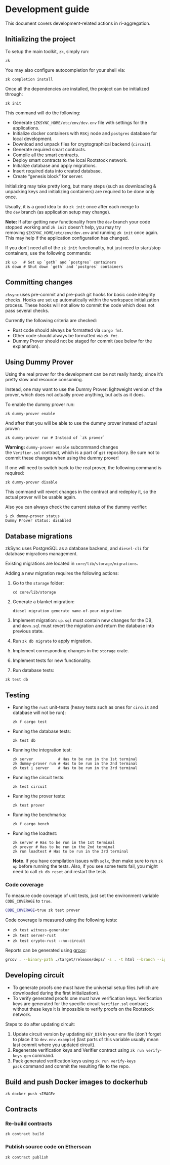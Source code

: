 # Development guide

This document covers development-related actions in ri-aggregation.

## Initializing the project

To setup the main toolkit, `zk`, simply run:

```
zk
```

You may also configure autocompletion for your shell via:

```
zk completion install
```

Once all the dependencies are installed, the project can be initialized through:

```
zk init
```

This command will do the following:

- Generate `$ZKSYNC_HOME/etc/env/dev.env` file with settings for the applications.
- Initialize docker containers with `RSKj` node and `postgres` database for local development.
- Download and unpack files for cryptographical backend (`circuit`).
- Generate required smart contracts.
- Compile all the smart contracts.
- Deploy smart contracts to the local Rootstock network.
- Initialize database and apply migrations.
- Insert required data into created database.
- Create “genesis block” for server.

Initializing may take pretty long, but many steps (such as downloading & unpacking keys and initializing containers) are
required to be done only once.

Usually, it is a good idea to do `zk init` once after each merge to the `dev` branch (as application setup may change).

**Note:** If after getting new functionality from the `dev` branch your code stopped working and `zk init` doesn't help,
you may try removing `$ZKSYNC_HOME/etc/env/dev.env` and running `zk init` once again. This may help if the application
configuration has changed.

If you don't need all of the `zk init` functionality, but just need to start/stop containers, use the following
commands:

```
zk up   # Set up `geth` and `postgres` containers
zk down # Shut down `geth` and `postgres` containers
```

## Committing changes

`zksync` uses pre-commit and pre-push git hooks for basic code integrity checks. Hooks are set up automatically within
the workspace initialization process. These hooks will not allow to commit the code which does not pass several checks.

Currently the following criteria are checked:

- Rust code should always be formatted via `cargo fmt`.
- Other code should always be formatted via `zk fmt`.
- Dummy Prover should not be staged for commit (see below for the explanation).

## Using Dummy Prover

Using the real prover for the development can be not really handy, since it’s pretty slow and resource consuming.

Instead, one may want to use the Dummy Prover: lightweight version of the prover, which does not actually prove
anything, but acts as it does.

To enable the dummy prover run:

```
zk dummy-prover enable
```

And after that you will be able to use the dummy prover instead of actual prover:

```
zk dummy-prover run # Instead of `zk prover`
```

**Warning:** `dummy-prover enable` subcommand changes the `Verifier.sol` contract, which is a part of `git` repository.
Be sure not to commit these changes when using the dummy prover!

If one will need to switch back to the real prover, the following command is required:

```
zk dummy-prover disable
```

This command will revert changes in the contract and redeploy it, so the actual prover will be usable again.

Also you can always check the current status of the dummy verifier:

```
$ zk dummy-prover status
Dummy Prover status: disabled
```

## Database migrations

zkSync uses PostgreSQL as a database backend, and `diesel-cli` for database migrations management.

Existing migrations are located in `core/lib/storage/migrations`.

Adding a new migration requires the following actions:

1. Go to the `storage` folder:

   ```
   cd core/lib/storage
   ```

2. Generate a blanket migration:

   ```
   diesel migration generate name-of-your-migration
   ```

3. Implement migration: `up.sql` must contain new changes for the DB, and `down.sql` must revert the migration and
   return the database into previous state.
4. Run `zk db migrate` to apply migration.
5. Implement corresponding changes in the `storage` crate.
6. Implement tests for new functionality.
7. Run database tests:

```
zk test db
```

## Testing

- Running the `rust` unit-tests (heavy tests such as ones for `circuit` and database will not be run):

  ```
  zk f cargo test
  ```

- Running the database tests:

  ```
  zk test db
  ```

- Running the integration test:

  ```
  zk server           # Has to be run in the 1st terminal
  zk dummy-prover run # Has to be run in the 2nd terminal
  zk test i server    # Has to be run in the 3rd terminal
  ```

- Running the circuit tests:

  ```
  zk test circuit
  ```

- Running the prover tests:

  ```
  zk test prover
  ```

- Running the benchmarks:

  ```
  zk f cargo bench
  ```

- Running the loadtest:

  ```
  zk server # Has to be run in the 1st terminal
  zk prover # Has to be run in the 2nd terminal
  zk run loadtest # Has to be run in the 3rd terminal
  ```

  **Note**. If you have compilation issues with `sqlx`, then make sure to run `zk up` before running the tests. Also, if
  you see some tests fail, you might need to call `zk db reset` and restart the tests.

### Code coverage

To measure code coverage of unit tests, just set the environment variable `CODE_COVERAGE` to `true`.

```bash
CODE_COVERAGE=true zk test prover
```

Code coverage is measured using the following tests:

- `zk test witness-generator`
- `zk test server-rust`
- `zk test crypto-rust --no-circuit`

Reports can be generated using [grcov](https://github.com/mozilla/grcov):

```bash
grcov . --binary-path ./target/release/deps/ -s . -t html --branch --ignore-not-existing --ignore '../*' --ignore "/*" -o target/release/coverage/html
```

## Developing circuit

- To generate proofs one must have the universal setup files (which are downloaded during the first initialization).
- To verify generated proofs one must have verification keys. Verification keys are generated for the specific circuit
  `Verifier.sol` contract; without these keys it is impossible to verify proofs on the Rootstock network.

Steps to do after updating circuit:

1. Update circuit version by updating `KEY_DIR` in your env file (don’t forget to place it to `dev.env.example`) (last
   parts of this variable usually mean last commit where you updated circuit).
2. Regenerate verification keys and Verifier contract using `zk run verify-keys gen` command.
3. Pack generated verification keys using `zk run verify-keys pack` command and commit the resulting file to the repo.

## Build and push Docker images to dockerhub

```
zk docker push <IMAGE>
```

## Contracts

### Re-build contracts

```
zk contract build
```

### Publish source code on Etherscan

```
zk contract publish
```
